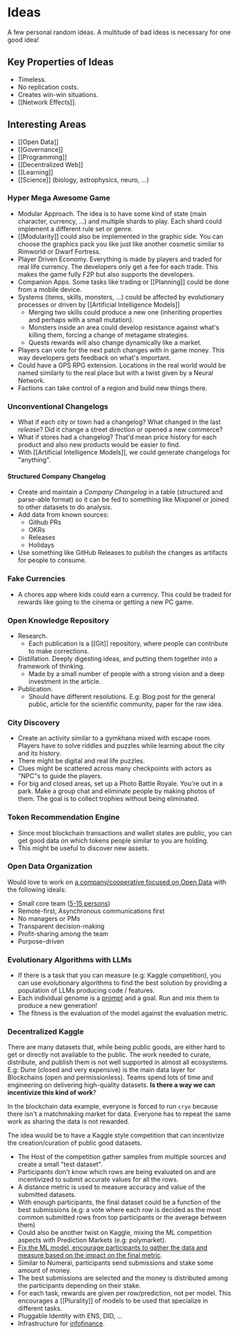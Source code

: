 # Ideas

A few personal random ideas. A multitude of bad ideas is necessary for one good idea!

## Key Properties of Ideas

- Timeless.
- No replication costs.
- Creates win-win situations.
- [[Network Effects]].

## Interesting Areas

- [[Open Data]]
- [[Governance]]
- [[Programming]]
- [[Decentralized Web]]
- [[Learning]]
- [[Science]] (biology, astrophysics, neuro, ...)

### Hyper Mega Awesome Game

- Modular Approach. The idea is to have some kind of state (main character, currency, ...) and multiple shards to play. Each shard could implement a different rule set or genre.
- [[Modularity]] could also be implemented in the graphic side. You can choose the graphics pack you like just like another cosmetic similar to Rimworld or Dwarf Fortress.
- Player Driven Economy. Everything is made by players and traded for real life currency. The developers only get a fee for each trade. This makes the game fully F2P but also supports the developers.
- Companion Apps. Some tasks like trading or [[Planning]] could be done from a mobile device.
- Systems (items, skills, monsters, ...) could be affected by evolutionary processes or driven by [[Artificial Intelligence Models]]
  - Merging two skills could produce a new one (inheriting properties and perhaps with a small mutation).
  - Monsters inside an area could develop resistance against what's killing them, forcing a change of metagame strategies.
  - Quests rewards will also change dynamically like a market.
- Players can vote for the next patch changes with in game money. This way developers gets feedback on what's important.
- Could have a GPS RPG extension. Locations in the real world would be named similarly to the real place but with a twist given by a Neural Network.
- Factions can take control of a region and build new things there.

### Unconventional Changelogs

- What if each city or town had a changelog? What changed in the last _release_? Did it change a street direction or opened a new commerce?
- What if stores had a changelog? That'd mean price history for each product and also new products would be easier to find.
- With [[Artificial Intelligence Models]], we could generate changelogs for "anything".

#### Structured Company Changelog

- Create and maintain a _Company Changelog_ in a table (structured and parse-able format) so it can be fed to something like Mixpanel or joined to other datasets to do analysis.
- Add data from known sources:
  - Github PRs
  - OKRs
  - Releases
  - Holidays
- Use something like GitHub Releases to publish the changes as artifacts for people to consume.

### Fake Currencies

- A chores app where kids could earn a currency. This could be traded for rewards like going to the cinema or getting a new PC game.

### Open Knowledge Repository

- Research.
  - Each publication is a [[Git]] repository, where people can contribute to make corrections.
- Distillation. Deeply digesting ideas, and putting them together into a framework of thinking.
  - Made by a small number of people with a strong vision and a deep investment in the article.
- Publication.
  - Should have different resolutions. E.g: Blog post for the general public, article for the scientific community, paper for the raw idea.

### City Discovery

- Create an activity similar to a gymkhana mixed with escape room. Players have to solve riddles and puzzles while learning about the city and its history.
- There might be digital and real life puzzles.
- Clues might be scattered across many checkpoints with actors as "NPC"s to guide the players.
- For big and closed areas, set up a Photo Battle Royale. You're out in a park. Make a group chat and eliminate people by making photos of them. The goal is to collect trophies without being eliminated.

### Token Recommendation Engine

- Since most blockchain transactions and wallet states are public, you can get good data on which tokens people similar to you are holding.
- This might be useful to discover new assets.

### Open Data Organization

Would love to work on [a company/cooperative focused on Open Data](https://github.com/datonic) with the following ideals:

- Small core team ([5-15 persons](https://x.com/kepano/status/1706690014657274201))
- Remote-first, Asynchronous communications first
- No managers or PMs
- Transparent decision-making
- Profit-sharing among the team
- Purpose-driven

### Evolutionary Algorithms with LLMs

- If there is a task that you can measure (e.g: Kaggle competition), you can use evolutionary algorithms to find the best solution by providing a population of LLMs producing code / features.
- Each individual genome is a [prompt](https://github.com/shobrook/promptimal/blob/master/promptimal/optimizer/prompts.py) and a goal. Run and mix them to produce a new generation!
- The fitness is the evaluation of the model against the evaluation metric.

### Decentralized Kaggle

There are many datasets that, while being public goods, are either hard to get or directly not available to the public. The work needed to curate, distribute, and publish them is not well supported in almost all ecosystems. E.g: Dune (closed and very expensive) is the main data layer for Blockchains (open and permissionless). Teams spend lots of time and engineering on delivering high-quality datasets. **Is there a way we can incentivize this kind of work**?

In the blockchain data example, everyone is forced to run `cryo` because there isn't a matchmaking market for data. Everyone has to repeat the same work as sharing the data is not rewarded.

The idea would be to have a Kaggle style competition that can incentivize the creation/curation of public good datasets.

- The Host of the competition gather samples from multiple sources and create a small "test dataset".
- Participants don't know which rows are being evaluated on and are incentivized to submit accurate values for all the rows.
- A distance metric is used to measure accuracy and value of the submitted datasets.
- With enough participants, the final dataset could be a function of the best submissions (e.g: a vote where each row is decided as the most common submitted rows from top participants or the average between them)
- Could also be another twist on Kaggle, mixing the ML competition aspects with Prediction Markets (e.g: polymarket).
- [Fix the ML model, encourage participants to gather the data and measure based on the impact on the final metric](https://www.dataperf.org/training-set-acquisition).
- Similar to Numerai, participants send submissions and stake some amount of money.
- The best submissions are selected and the money is distributed among the participants depending on their stake.
- For each task, rewards are given per row/prediction, not per model. This encourages a [[Plurality]] of models to be used that specialize in different tasks.
- Pluggable Identity with ENS, DID, ...
- Infrastructure for [infofinance](https://vitalik.eth.limo/general/2024/11/09/infofinance.html).
